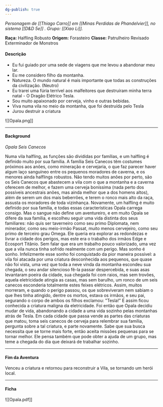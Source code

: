 ```yaml
---
dg-publish: true
---
```

*Personagem de [[Thiago Carro]] em [[Minas Perdidas de Phandelvier]], no sistema [[D&D 5e]] .*
*Grupo: [[Xiao Li]].*

**Raça:** Halfling Robusto
**Origem:** Forasteiro
**Classe:** Patrulheiro Revisado Exterminador de Monstros
#### Descrição
- Eu fui guiado por uma sede de viagens que me levou a abandonar meu lar. 
- Eu me considero filho da montanha.
- Natureza. O mundo natural é mais importante que todas as construções da civilização. (Neutro)
- Eu trarei uma fúria terrível aos malfeitores que destruíram minha terra natal - O Dragão Elétrico Tesla.
- Sou muito apaixonado por cerveja, vinho e outras bebidas.
- Viva numa vila no meio da montanha, que foi destruída pelo Tesla
- Jurou destruir a criatura

![[Opala.png]]

---
#### Background

*Opala Seis Canecos*

  Numa vila halfling, as funções são divididas por famílias, e um halfling é definido muito por sua família. A família Seis Canecos têm costumes próximos aos anões, como mineração e cervejaria, o que faz parecer haver algum laço sanguíneo entre os pequenos moradores de caverna, e os menores ainda halflings robustos.
  Não tendo muitos anões por perto, são os Seis Canecos que abastecem a vila com o que a montanha e a caverna oferecem de melhor, e fazem uma cerveja boníssima (nada perto dos possíveis ancestrais anões, mas ainda melhor que a dos homens altos), além de serem um dos mais beberrões, e terem o ronco mais alto da raça, assusta os moradores de toda vizinhança.
  Novamente, um halfling é muito definido por sua família, e todas essas características Opala carrega consigo. Mas o sangue não define um aventureiro, e em muito Opala se difere da sua família, e escolheu seguir uma vida distinta dos seus familiares: não quis ser taverneiro como seu primo Diplomata, nem minerador, como seu meio-irmão Passat, muito menos cervejeiro, como seu primo de terceiro grau Omega.
  Ele queria era explorar as redondezas e livrar a cidade dos perigos, mas este era o trabalho dos irmãos Edge e Ecosport Titânio. Sem falar que era um trabalho pouco valorizado, uma vez que a vila nunca tinha sofrido realmente com um perigo. Mas sonho é sonho.
  Infelizmente esse sonho foi conquistado da pior maneira possível: a vila foi atacada por uma criatura desconhecida aos pequenos, que quase não foi vista, uma vez que toda a neve vinda da montanha escondeu sua chegada, o seu andar silencioso fê-la passar despercebida, e suas asas levantaram poeira da cidade, sua chegada foi com raios, mas sem trovões, aquela eletricidade atingia as casas, mas sem barulho, um ronco de um seis canecos esconderia totalmente estes feixes elétricos.
  Assim, muitos morreram, e quando o perigo passou, os que sobreviveram nem sabiam o que lhes tinha atingido, dentre os mortos, estava os irmãos, e seu pai, segurando o corpo de ambos os filhos exclamou: "Tesla!" E assim ficou conhecida a criatura maligna da eletricidade.
  Foi então que Opala decidiu mudar de vida, abandonando a cidade a uma vida sozinho pelas montanhas atrás de Tesla.
  Em cada cidade que passa vende as partes das criaturas que matou, toma seis canecos de cerveja para relembrar sua família, pergunta sobre a tal criatura, e parte novamente.
  Sabe que sua busca necessita que se torne mais forte, então aceita missões pequenas para se tornar melhor. Ele pensa também que pode obter a ajuda de um grupo, mas teme a chegada do dia que deixará de trabalhar sozinho.
  
---
#### Fim da Aventura
Venceu a criatura e retornou para reconstruir a Vila, se tornando um herói local.

---
#### Ficha

![[Opala.pdf]]